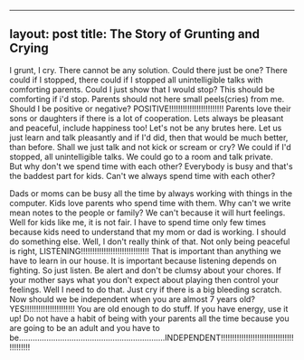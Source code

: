 
---
layout: post
title: The Story of Grunting and Crying
---

I grunt, I cry. There cannot be any solution. 
Could there just be one? There could if I stopped, there could if I stopped all unintelligible talks with comforting parents. 
Could I just show that I would stop? This should be comforting if i'd stop.
Parents should not here small peels(cries) from me. Should I be positive or negative? POSITIVE!!!!!!!!!!!!!!!!!!!!!!!! 
Parents love their sons or daughters if there is a lot of cooperation. 
Lets always be pleasant and peaceful, include happiness too!
Let's not be any brutes here. 
Let us just learn and talk pleasantly and if I'd did, then that would be much better, than before.
Shall we just talk and not kick or scream or cry? 
We could if I'd stopped, all unintelligible talks.
We could go to a room and talk private.  
But why don't we spend time with each other?
Everybody is busy and that's the baddest part for kids.
Can't we always spend time with each other? 
 
Dads or moms can be busy all the time by always working with things in the computer.
Kids love parents who spend time with them.
Why can't we write mean notes to the people or family?
We can't because it will hurt feelings. 
Well for kids like me, it is not fair. I have to spend time only few times because kids need to understand that my mom or dad is working. I should do something else. Well, I don't really think of that. Not only being peaceful is right, 
LISTENING!!!!!!!!!!!!!!!!!!!!!!!!!!!!!!
That is important than anything we have to learn in our house.
It is important because listening depends on fighting.
So just listen. Be alert and don't be clumsy about your chores.
If your mother says what you don't expect about playing then control your
feelings. Well I need to do that.
Just cry if there is a big bleeding scratch.
Now should we be independent when you are almost 7 years old?
YES!!!!!!!!!!!!!!!!!!!!!!
You are old enough to do stuff.
If you have energy, use it up!
Do not have a habit of being with your parents all the time because you are going to be an adult and you have to be……………………………………………………….INDEPENDENT!!!!!!!!!!!!!!!!!!!!!!!!!!!!!!!!!!!!!!!!!
 